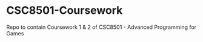 # CSC8501-Coursework
Repo to contain Coursework 1 &amp; 2 of CSC8501 - Advanced Programming for Games
